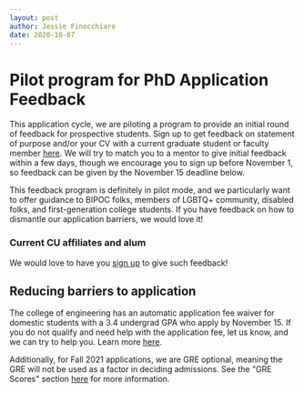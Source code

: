 ```yaml
---
layout: post
author: Jessie Finocchiaro
date: 2020-10-07
---
```

# Pilot program for PhD Application Feedback

This application cycle, we are piloting a program to provide an initial round of feedback for prospective students.  Sign up to get feedback on statement of purpose and/or your CV with a current graduate student or faculty member [here](https://t.co/UX2B5L1bdS?amp=1).
We will try to match you to a mentor to give initial feedback within a few days, though we encourage you to sign up before November 1, so feedback can be given by the November 15 deadline below.

This feedback program is definitely in pilot mode, and we particularly want to offer guidance to BIPOC folks, members of LGBTQ+ community, disabled folks, and first-generation college students.  If you have feedback on how to dismantle our application barriers, we would love it!

### Current CU affiliates and alum
We would love to have you [sign up](https://forms.gle/fRJJujmyXoyzPNFQ7) to give such feedback!  

## Reducing barriers to application

The college of engineering has an automatic application fee waiver for domestic students with a 3.4 undergrad GPA who apply by November 15.  If you do not qualify and need help with the application fee, let us know, and we can try to help you.  Learn more [here](https://www.colorado.edu/engineering/graduate-application-fee-waiver).

Additionally, for Fall 2021 applications, we are GRE optional, meaning the GRE will not be used as a factor in deciding admissions.  See the "GRE Scores" section [here](https://www.colorado.edu/cs/admissions/graduate-admissions) for more information.